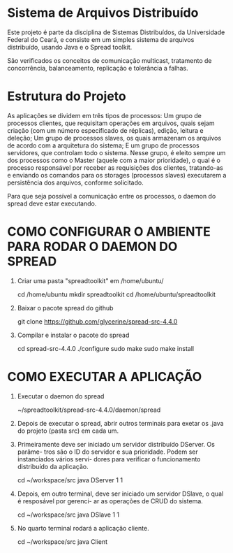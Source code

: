 # Sistema de Arquivos Distribuído

Este projeto é parte da disciplina de Sistemas Distribuídos, da Universidade Federal do Ceará, e consiste em um simples sistema de arquivos distribuído, usando Java e o Spread toolkit.

São verificados os conceitos de comunicação multicast, tratamento de concorrência, balanceamento, replicação e tolerância a falhas.

# Estrutura do Projeto

As aplicações se dividem em três tipos de processos:
Um grupo de processos clientes, que requisitam operações em arquivos, quais sejam criação (com um número especificado de réplicas), edição, leitura e deleção;
Um grupo de processos slaves, os quais armazenam os arquivos de acordo com a arquitetura do sistema;
E um grupo de processos servidores, que controlam todo o sistema. Nesse grupo, é eleito sempre um dos processos como o Master (aquele com a maior prioridade), o qual é o processo responsável por receber as requisições dos clientes, tratando-as e enviando os comandos para os storages (processos slaves) executarem a persistência dos arquivos, conforme solicitado.

Para que seja possível a comunicação entre os processos, o daemon do spread deve estar executando.

# COMO CONFIGURAR O AMBIENTE PARA RODAR O DAEMON DO SPREAD

1. Criar uma pasta "spreadtoolkit" em /home/ubuntu/
    
    cd /home/ubuntu
    mkdir spreadtoolkit
    cd /home/ubuntu/spreadtoolkit

2. Baixar o pacote spread do github
    
    git clone https://github.com/glycerine/spread-src-4.4.0

3. Compilar e instalar o pacote do spread
    
    cd spread-src-4.4.0
    ./configure
    sudo make
    sudo make install

# COMO EXECUTAR A APLICAÇÃO

1. Executar o daemon do spread
    
    ~/spreadtoolkit/spread-src-4.4.0/daemon/spread

2. Depois de executar o spread, abrir outros terminais para exetar os .java do
projeto (pasta src) em cada um.

3. Primeiramente deve ser iniciado um servidor distribuído DServer. Os parâme-
tros são o ID do servidor e sua prioridade. Podem ser instanciados vários servi-
dores para verificar o funcionamento distribuído da aplicação.
    
    cd ~/workspace/src
    java DServer 1 1

4. Depois, em outro terminal, deve ser iniciado um servidor DSlave, o qual é resposável por gerenci-
ar as operações de CRUD do sistema.

    cd ~/workspace/src
    java DSlave 1 1

5. No quarto terminal rodará a aplicação cliente.

    cd ~/workspace/src
    java Client
